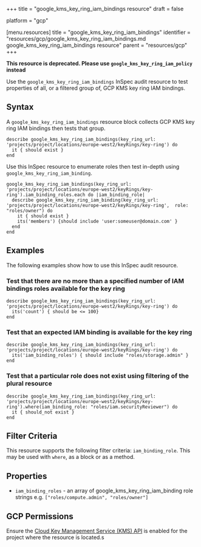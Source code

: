 +++
title = "google_kms_key_ring_iam_bindings resource"
draft = false

platform = "gcp"

[menu.resources]
    title = "google_kms_key_ring_iam_bindings"
    identifier = "resources/gcp/google_kms_key_ring_iam_bindings.md google_kms_key_ring_iam_bindings resource"
    parent = "resources/gcp"
+++

**This resource is deprecated. Please use `google_kms_key_ring_iam_policy` instead**

Use the `google_kms_key_ring_iam_bindings` InSpec audit resource to test properties of all, or a filtered group of, GCP KMS key ring IAM bindings.

## Syntax

A `google_kms_key_ring_iam_bindings` resource block collects GCP KMS key ring IAM bindings then tests that group.

    describe google_kms_key_ring_iam_bindings(key_ring_url: 'projects/project/locations/europe-west2/keyRings/key-ring') do
      it { should exist }
    end

Use this InSpec resource to enumerate roles then test in-depth using `google_kms_key_ring_iam_binding`.

    google_kms_key_ring_iam_bindings(key_ring_url: 'projects/project/locations/europe-west2/keyRings/key-ring').iam_binding_roles.each do |iam_binding_role|
      describe google_kms_key_ring_iam_binding(key_ring_url: 'projects/project/locations/europe-west2/keyRings/key-ring',  role: "roles/owner") do
        it { should exist }
        its('members') {should include 'user:someuser@domain.com' }
      end
    end

## Examples

The following examples show how to use this InSpec audit resource.

### Test that there are no more than a specified number of IAM bindings roles available for the key ring

    describe google_kms_key_ring_iam_bindings(key_ring_url: 'projects/project/locations/europe-west2/keyRings/key-ring') do
      its('count') { should be <= 100}
    end

### Test that an expected IAM binding is available for the key ring

    describe google_kms_key_ring_iam_bindings(key_ring_url: 'projects/project/locations/europe-west2/keyRings/key-ring') do
      its('iam_binding_roles') { should include "roles/storage.admin" }
    end

### Test that a particular role does not exist using filtering of the plural resource

    describe google_kms_key_ring_iam_bindings(key_ring_url: 'projects/project/locations/europe-west2/keyRings/key-ring').where(iam_binding_role: "roles/iam.securityReviewer") do
      it { should_not exist }
    end

## Filter Criteria

This resource supports the following filter criteria: `iam_binding_role`. This may be used with `where`, as a block or as a method.

## Properties

- `iam_binding_roles` - an array of google_kms_key_ring_iam_binding role strings e.g. `["roles/compute.admin", "roles/owner"]`

## GCP Permissions

Ensure the [Cloud Key Management Service (KMS) API](https://console.cloud.google.com/apis/library/cloudkms.googleapis.com/) is enabled for the project where the resource is located.s
